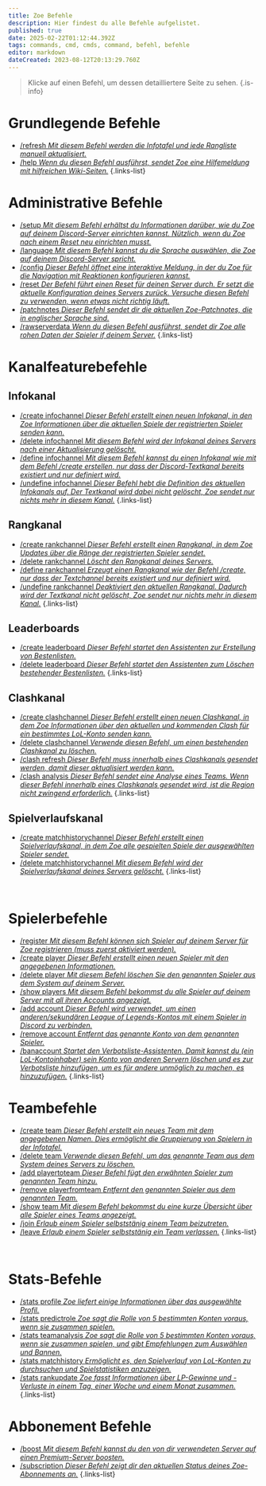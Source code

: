 ```yaml
---
title: Zoe Befehle
description: Hier findest du alle Befehle aufgelistet.
published: true
date: 2025-02-22T01:12:44.392Z
tags: commands, cmd, cmds, command, befehl, befehle
editor: markdown
dateCreated: 2023-08-12T20:13:29.760Z
---
```


> Klicke auf einen Befehl, um dessen detailliertere Seite zu sehen.
>{.is-info}

# Grundlegende Befehle
- [/refresh *Mit diesem Befehl werden die Infotafel und jede Rangliste manuell aktualisiert.*](/de/commands/basic/refresh/)
- [/help *Wenn du diesen Befehl ausführst, sendet Zoe eine Hilfemeldung mit hilfreichen Wiki-Seiten.*](/de/commands/basic/help/)
{.links-list}

# Administrative Befehle
- [/setup *Mit diesem Befehl erhältst du Informationen darüber, wie du Zoe auf deinem Discord-Server einrichten kannst. Nützlich, wenn du Zoe nach einem Reset neu einrichten musst.*](/de/commands/administrative/setup/) 
- [/language *Mit diesem Befehl kannst du die Sprache auswählen, die Zoe auf deinem Discord-Server spricht.*](/de/commands/administrative/language/)
- [/config *Dieser Befehl öffnet eine interaktive Meldung, in der du Zoe für die Navigation mit Reaktionen konfigurieren kannst.*](/de/commands/administrative/config/)
- [/reset *Der Befehl führt einen Reset für deinen Server durch. Er setzt die aktuelle Konfiguration deines Servers zurück. Versuche diesen Befehl zu verwenden, wenn etwas nicht richtig läuft.*](/de/commands/administrative/reset/)
- [/patchnotes *Dieser Befehl sendet dir die aktuellen Zoe-Patchnotes, die in englischer Sprache sind.*](/de/commands/administrative/patchnotes/)
- [/rawserverdata *Wenn du diesen Befehl ausführst, sendet dir Zoe alle rohen Daten der Spieler if deinem Server.*](/de/commands/administrative/rawserverdata)
{.links-list}

# Kanalfeaturebefehle
## Infokanal
- [/create infochannel *Dieser Befehl erstellt einen neuen Infokanal, in den Zoe Informationen über die aktuellen Spiele der registrierten Spieler senden kann.*](/de/commands/infochannel/create/)
- [/delete infochannel *Mit diesem Befehl wird der Infokanal deines Servers nach einer Aktualisierung gelöscht.*](/de/commands/infochannel/delete/)
- [/define infochannel *Mit diesem Befehl kannst du einen Infokanal wie mit dem Befehl /create erstellen, nur dass der Discord-Textkanal bereits existiert und nur definiert wird.*](/de/commands/infochannel/define/)
- [/undefine infochannel *Dieser Befehl hebt die Definition des aktuellen Infokanals auf. Der Textkanal wird dabei nicht gelöscht, Zoe sendet nur nichts mehr in diesem Kanal.*](/de/commands/infochannel/undefine/)
{.links-list}

## Rangkanal
- [/create rankchannel *Dieser Befehl erstellt einen Rangkanal, in dem Zoe Updates über die Ränge der registrierten Spieler sendet.*](/de/commands/rankchannel/create/)
- [/delete rankchannel *Löscht den Rangkanal deines Servers.*](/de/commands/rankchannel/delete/)
- [/define rankchannel *Erzeugt einen Rangkanal wie der Befehl /create, nur dass der Textchannel bereits existiert und nur definiert wird.*](/de/commands/rankchannel/define/)
- [/undefine rankchannel *Deaktiviert den aktuellen Rangkanal. Dadurch wird der Textkanal nicht gelöscht, Zoe sendet nur nichts mehr in diesem Kanal.*](/de/commands/rankchannel/undefine/)
{.links-list}

## Leaderboards
- [/create leaderboard *Dieser Befehl startet den Assistenten zur Erstellung von Bestenlisten.*](/de/commands/leaderboard/create/)
- [/delete leaderboard *Dieser Befehl startet den Assistenten zum Löschen bestehender Bestenlisten.*](/de/commands/leaderboard/delete//)
{.links-list}

## Clashkanal
- [/create clashchannel *Dieser Befehl erstellt einen neuen Clashkanal, in dem Zoe Informationen über den aktuellen und kommenden Clash für ein bestimmtes LoL-Konto senden kann.*](/de/commands/clashchannel/create/)
- [/delete clashchannel *Verwende diesen Befehl, um einen bestehenden Clashkanal zu löschen.*](/de/commands/clashchannel/delete/)
- [/clash refresh *Dieser Befehl muss innerhalb eines Clashkanals gesendet werden, damit dieser aktualisiert werden kann.*](/de/commands/clashchannel/refresh/)
- [/clash analysis *Dieser Befehl sendet eine Analyse eines Teams. Wenn dieser Befehl innerhalb eines Clashkanals gesendet wird, ist die Region nicht zwingend erforderlich.*](/de/commands/clashchannel/analysis/)
{.links-list}

## Spielverlaufskanal
- [/create matchhistorychannel *Dieser Befehl erstellt einen Spielverlaufskanal, in dem Zoe alle gespielten Spiele der ausgewählten Spieler sendet.*](/de/commands/matchhistorychannel/create/)
- [/delete matchhistorychannel *Mit diesem Befehl wird der Spielverlaufskanal deines Servers gelöscht.*](/de/commands/matchhistorychannel/delete)
{.links-list}

<br>

# Spielerbefehle
- [/register *Mit diesem Befehl können sich Spieler auf deinem Server für Zoe registrieren (muss zuerst aktiviert werden).*](/de/commands/player/register/)
- [/create player *Dieser Befehl erstellt einen neuen Spieler mit den angegebenen Informationen.*](/de/commands/player/create/)
- [/delete player *Mit diesem Befehl löschen Sie den genannten Spieler aus dem System auf deinem Server.*](/de/commands/player/delete/)
- [/show players *Mit diesem Befehl bekommst du alle Spieler auf deinem Server mit all ihren Accounts angezeigt.*](/de/commands/player/show-players/)
- [/add account *Dieser Befehl wird verwendet, um einen anderen/sekundären League of Legends-Kontos mit einem Spieler in Discord zu verbinden.*](/de/commands/player/addaccount/)
- [/remove account *Entfernt das genannte Konto von dem genannten Spieler.*](/de/commands/player/removeaccount/)
- [/banaccount *Startet den Verbotsliste-Assistenten. Damit kannst du (ein LoL-Kontoinhaber) sein Konto von anderen Servern löschen und es zur Verbotsliste hinzufügen, um es für andere unmöglich zu machen, es hinzuzufügen.*](/de/commands/player/banaccount/)
{.links-list}

# Teambefehle
- [/create team *Dieser Befehl erstellt ein neues Team mit dem angegebenen Namen. Dies ermöglicht die Gruppierung von Spielern in der Infotafel.*](/de/commands/team/create)
- [/delete team *Verwende diesen Befehl, um das genannte Team aus dem System deines Servers zu löschen.*](/de/commands/team/delete)
- [/add playertoteam *Dieser Befehl fügt den erwähnten Spieler zum genannten Team hinzu.*](/de/commands/team/addplayer)
- [/remove playerfromteam *Entfernt den genannten Spieler aus dem genannten Team.*](/de/commands/team/removeplayer)
- [/show team *Mit diesem Befehl bekommst du eine kurze Übersicht über alle Spieler eines Teams angezeigt.*](/de/commands/team/show)
- [/join *Erlaub einem Spieler selbststänig einem Team beizutreten.*](/en/commands/team/join)
- [/leave *Erlaub einem Spieler selbststänig ein Team verlassen.*](/en/commands/team/leave)
{.links-list}

<br>

# Stats-Befehle
- [/stats profile *Zoe liefert einige Informationen über das ausgewählte Profil.*](/de/commands/stats/profile/)
- [/stats predictrole *Zoe sagt die Rolle von 5 bestimmten Konten voraus, wenn sie zusammen spielen.*](/de/commands/stats/predictrole/)
- [/stats teamanalysis *Zoe sagt die Rolle von 5 bestimmten Konten voraus, wenn sie zusammen spielen, und gibt Empfehlungen zum Auswählen und Bannen.*](/de/commands/stats/teamanalysis/)
- [/stats matchhistory *Ermöglicht es, den Spielverlauf von LoL-Konten zu durchsuchen und Spielstatistiken anzuzeigen.*](/de/commands/stats/matchhistory)
- [/stats rankupdate *Zoe fasst Informationen über LP-Gewinne und -Verluste in einem Tag, einer Woche und einem Monat zusammen.*](/de/commands/stats/rankupdate)
{.links-list}

# Abbonement Befehle
- [/boost *Mit diesem Befehl kannst du den von dir verwendeten Server auf einen Premium-Server boosten.*](/de/commands/subscription/boost)
- [/subscription *Dieser Befehl zeigt dir den aktuellen Status deines Zoe-Abonnements an.*](/de/commands/subscription/subscription)
{.links-list}